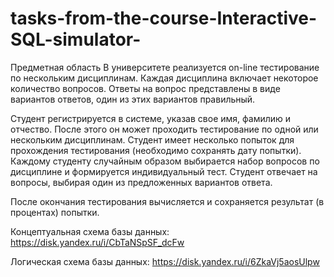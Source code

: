 # tasks-from-the-course-Interactive-SQL-simulator-

Предметная область
В университете реализуется on-line тестирование по нескольким дисциплинам. Каждая дисциплина включает некоторое количество вопросов. Ответы на вопрос представлены в виде вариантов ответов, один из этих вариантов правильный.

Студент регистрируется в системе, указав свое имя, фамилию и отчество. После этого он может проходить тестирование по одной или нескольким дисциплинам. Студент имеет несколько попыток для прохождения тестирования  (необходимо сохранять дату попытки). Каждому студенту случайным образом выбирается набор вопросов по дисциплине и формируется индивидуальный тест. Студент отвечает на вопросы, выбирая один из предложенных вариантов ответа.

После окончания тестирования  вычисляется и сохраняется результат (в процентах) попытки.

Концептуальная схема базы данных: https://disk.yandex.ru/i/CbTaNSpSF_dcFw

Логическая схема базы данных: https://disk.yandex.ru/i/6ZkaVj5aosUlpw
